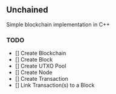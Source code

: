 ## Unchained

Simple blockchain implementation in C++




### TODO

- [] Create Blockchain
- [] Create Block
- [] Create UTXO Pool
- [] Create Node
- [] Create Transaction
- [] Link Transaction(s) to a Block 
